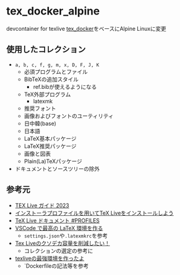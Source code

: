 # tex_docker_alpine
devcontainer for texlive
[tex_docker](https://github.com/momijiyuki/tex_docker)をベースにAlpine Linuxに変更

## 使用したコレクション

- `a, b, c, f, g, m, x, D, F, J, K`
  - 必須プログラムとファイル
  - BibTeXの追加スタイル
    - ref.bibが使えるようになる
  - TeX外部プログラム
    - latexmk
  - 推奨フォント
  - 画像およびフォントのユーティリティ
  - 日中韓(base)
  - 日本語
  - LaTeX基本パッケージ
  - LaTeX推奨パッケージ
  - 画像と図表
  - Plain(La)TeXパッケージ
- ドキュメントとソースツリーの除外

## 参考元

- [TEX Live ガイド 2023](https://www.tug.org/texlive/doc/texlive-ja/texlive-ja.pdf)
- [インストーラプロファイルを用いてTeX Liveをインストールしよう](https://qiita.com/munepi/items/f2eaa30f0cd00a9a68f8)
- [TeX Live ドキュメント #PROFILES](https://tug.org/texlive/doc/install-tl.html#PROFILES)
- [VSCode で最高の LaTeX 環境を作る](https://qiita.com/rainbartown/items/d7718f12d71e688f3573)
  - `settings.json`や`.latexmkrc`を参考
- [Tex Liveのクソデカ容量を削減したい！](https://blog.loliver.net/archive/texlive_minimal_install/)
  - コレクションの選定の参考に
- [texliveの最強環境を作ったよ](https://zenn.dev/tbistr/articles/texlive-devcontainer-repost)
  - `Dockerfileの記法等を参考

<!-- [LaTeXで作るA0poster](http://www.math.kobe-u.ac.jp/a0poster/) -->

